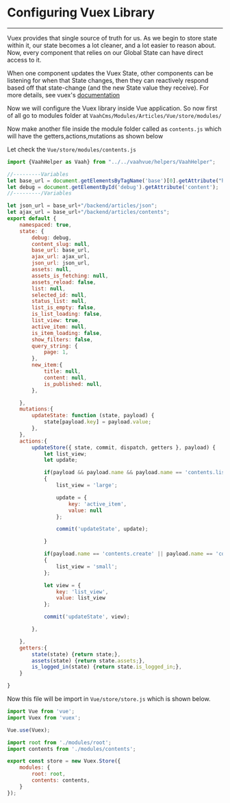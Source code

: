 # Configuring Vuex Library

------

Vuex provides that single source of truth for us. As we begin to store state within it, our state becomes a lot cleaner, and a lot easier to reason about. Now, every component that relies on our Global State can have direct access to it.

When one component updates the Vuex State, other components can be listening for when that State changes, then they can reactively respond based off that state-change (and the new State value they receive). For more details, see vuex's [documentation](https://vuex.vuejs.org/)

Now we will configure the Vuex library inside Vue application. So now first of all go to modules folder at `VaahCms/Modules/Articles/Vue/store/modules/`

Now make another file inside the module folder called as `contents.js` which will have the getters,actions,mutations as shown below

Let check the `Vue/store/modules/contents.js`



```js
import {VaahHelper as Vaah} from "../../vaahvue/helpers/VaahHelper";

//---------Variables
let base_url = document.getElementsByTagName('base')[0].getAttribute("href");
let debug = document.getElementById('debug').getAttribute('content');
//---------/Variables

let json_url = base_url+"/backend/articles/json";
let ajax_url = base_url+"/backend/articles/contents";
export default {
    namespaced: true,
    state: {
        debug: debug,
        content_slug: null,
        base_url: base_url,
        ajax_url: ajax_url,
        json_url: json_url,
        assets: null,
        assets_is_fetching: null,
        assets_reload: false,
        list: null,
        selected_id: null,
        status_list: null,
        list_is_empty: false,
        is_list_loading: false,
        list_view: true,
        active_item: null,
        is_item_loading: false,
        show_filters: false,
        query_string: {
            page: 1,
        },
        new_item:{
            title: null,
            content: null,
            is_published: null,
        },

    },
    mutations:{
        updateState: function (state, payload) {
            state[payload.key] = payload.value;
        },
    },
    actions:{
        updateStore({ state, commit, dispatch, getters }, payload) {
            let list_view;
            let update;

            if(payload && payload.name && payload.name == 'contents.list')
            {
                list_view = 'large';

                update = {
                    key: 'active_item',
                    value: null
                };

                commit('updateState', update);

            }

            if(payload.name == 'contents.create' || payload.name == 'contents.view' || payload.name == 'contents.edit')
            {
                list_view = 'small';
            };

            let view = {
                key: 'list_view',
                value: list_view
            };

            commit('updateState', view);

        },

    },
    getters:{
        state(state) {return state;},
        assets(state) {return state.assets;},
        is_logged_in(state) {return state.is_logged_in;},
    }

}
```

Now this file will be import in `Vue/store/store.js` which is shown below.



```js
import Vue from 'vue';
import Vuex from 'vuex';

Vue.use(Vuex);

import root from './modules/root';
import contents from './modules/contents';

export const store = new Vuex.Store({
    modules: {
        root: root,
        contents: contents,
    }
});
```